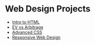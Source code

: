 # Web Design Projects 
<ul>
<li><a href="Intro_Html/index.html" target="_blank">Intro to HTML</a></li>
<li><a href="html5_css/index.html" target="_blank">EV vs Arbitrage</a></li>
<li><a href="avd_css/index.html" target="_blank">Advanced CSS</a></li>
<li><a href="avd_css/index.html" target="_blank">Responsive Web Design</a></li>
</ul>
